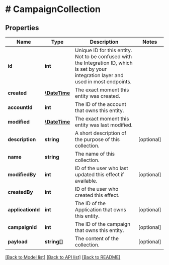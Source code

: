 # # CampaignCollection

## Properties

Name | Type | Description | Notes
------------ | ------------- | ------------- | -------------
**id** | **int** | Unique ID for this entity. Not to be confused with the Integration ID, which is set by your integration layer and used in most endpoints. | 
**created** | [**\DateTime**](\DateTime.md) | The exact moment this entity was created. | 
**accountId** | **int** | The ID of the account that owns this entity. | 
**modified** | [**\DateTime**](\DateTime.md) | The exact moment this entity was last modified. | 
**description** | **string** | A short description of the purpose of this collection. | [optional] 
**name** | **string** | The name of this collection. | 
**modifiedBy** | **int** | ID of the user who last updated this effect if available. | [optional] 
**createdBy** | **int** | ID of the user who created this effect. | 
**applicationId** | **int** | The ID of the Application that owns this entity. | [optional] 
**campaignId** | **int** | The ID of the campaign that owns this entity. | [optional] 
**payload** | **string[]** | The content of the collection. | [optional] 

[[Back to Model list]](../../README.md#documentation-for-models) [[Back to API list]](../../README.md#documentation-for-api-endpoints) [[Back to README]](../../README.md)


